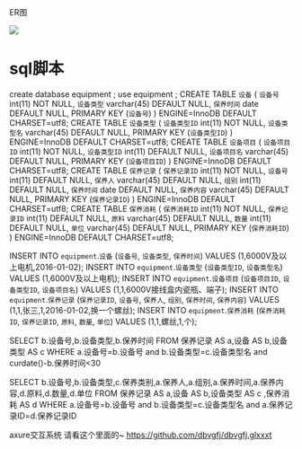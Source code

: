 ER图




![](https://cloud.githubusercontent.com/assets/16076941/19418324/330c7a58-93f4-11e6-9e31-c7be1576dc49.png)




# sql脚本
create database equipment ;
use  equipment ;
CREATE TABLE `设备` (
  `设备号` int(11) NOT NULL,
  `设备类型` varchar(45) DEFAULT NULL,
  `保养时间` date DEFAULT NULL,
  PRIMARY KEY (`设备号`)
) ENGINE=InnoDB DEFAULT CHARSET=utf8;
CREATE TABLE `设备类型` (
  `设备类型ID` int(11) NOT NULL,
  `设备类型名` varchar(45) DEFAULT NULL,
  PRIMARY KEY (`设备类型ID`)
) ENGINE=InnoDB DEFAULT CHARSET=utf8;
CREATE TABLE `设备项目` (
  `设备项目ID` int(11) NOT NULL,
  `设备类型ID` int(11) DEFAULT NULL,
  `设备项目名` varchar(45) DEFAULT NULL,
  PRIMARY KEY (`设备项目ID`)
) ENGINE=InnoDB DEFAULT CHARSET=utf8;
CREATE TABLE `保养记录` (
  `保养记录ID` int(11) NOT NULL,
  `设备号` int(11) DEFAULT NULL,
  `保养人` varchar(45) DEFAULT NULL,
  `组别` int(11) DEFAULT NULL,
  `保养时间` date DEFAULT NULL,
  `保养内容` varchar(45) DEFAULT NULL,
  PRIMARY KEY (`保养记录ID`)
) ENGINE=InnoDB DEFAULT CHARSET=utf8;
CREATE TABLE `保养消耗` (
  `保养消耗ID` int(11) NOT NULL,
  `保养记录ID` int(11) DEFAULT NULL,
  `原料` varchar(45) DEFAULT NULL,
  `数量` int(11) DEFAULT NULL,
  `单位` varchar(45) DEFAULT NULL,
  PRIMARY KEY (`保养消耗ID`)
) ENGINE=InnoDB DEFAULT CHARSET=utf8;

INSERT INTO `equipment`.`设备`
(`设备号`,
`设备类型`,
`保养时间`)
VALUES
(1,6000V及以上电机,2016-01-02);
INSERT INTO `equipment`.`设备类型`
(`设备类型ID`,
`设备类型名`)
VALUES
(1,6000V及以上电机);
INSERT INTO `equipment`.`设备项目`
(`设备项目ID`,
`设备类型ID`,
`设备项目名`)
VALUES
(1,1,6000V接线盒内瓷瓶、端子);
INSERT INTO `equipment`.`保养记录`
(`保养记录ID`,
`设备号`,
`保养人`,
`组别`,
`保养时间`,
`保养内容`)
VALUES
(1,1,张三,1,2016-01-02,换一个螺丝);
INSERT INTO `equipment`.`保养消耗`
(`保养消耗ID`,
`保养记录ID`,
`原料`,
`数量`,
`单位`)
VALUES
(1,1,螺丝,1,个);

SELECT b.设备号,b.设备类型,b.保养时间 
 FROM 保养记录 AS a,设备 AS b,设备类型 AS c 
 WHERE a.设备号=b.设备号 
 and b.设备类型=c.设备类型名 
 and curdate()-b.保养时间<30

SELECT b.设备号,b.设备类型,c.保养类别,a.保养人,a.组别,a.保养时间,a.保养内容,d.原料,d.数量,d.单位
 FROM 保养记录 AS a,设备 AS b,设备类型 AS c ,保养消耗 AS d
 WHERE a.设备号=b.设备号 
 and b.设备类型=c.设备类型名 
 and a.保养记录ID=d.保养记录ID
 
 
 
 axure交互系统 
 请看这个里面的~
 https://github.com/dbvgfj/dbvgfj.glxxxt
